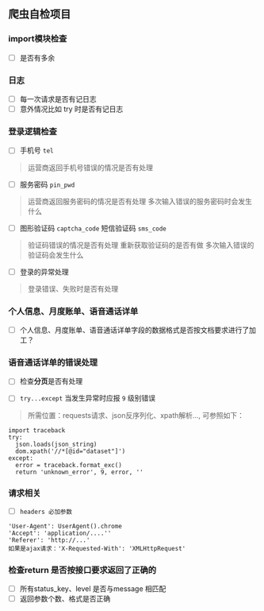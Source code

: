 ## 爬虫自检项目

### import模块检查
- [ ] 是否有多余

### 日志
- [ ] 每一次请求是否有记日志
- [ ] 意外情况比如 try 时是否有记日志

### 登录逻辑检查

- [ ] 手机号 `tel`
> 运营商返回手机号错误的情况是否有处理

- [ ] 服务密码 `pin_pwd`
> 运营商返回服务密码的情况是否有处理
> 多次输入错误的服务密码时会发生什么

- [ ] 图形验证码 `captcha_code` 短信验证码 `sms_code`
> 验证码错误的情况是否有处理
> 重新获取验证码的是否有做
> 多次输入错误的验证码会发生什么

- [ ] 登录的异常处理
> 登录错误、失败时是否有处理


### 个人信息、月度账单、语音通话详单

- [ ] 个人信息、月度账单、语音通话详单字段的数据格式是否按文档要求进行了加工？


### 语音通话详单的错误处理

- [ ] 检查**分页**是否有处理

- [ ] `try...except` 当发生异常时应报 `9` 级别错误

> 所需位置：requests请求、json反序列化、xpath解析..., 可参照如下：

```
import traceback
try:
  json.loads(json_string)
  dom.xpath('//*[@id="dataset"]')
except:
  error = traceback.format_exc()
  return 'unknown_error', 9, error, ''
```


### 请求相关

- [ ] `headers 必加参数`

```
'User-Agent': UserAgent().chrome
'Accept': 'application/....''
'Referer': 'http://...'
如果是ajax请求：'X-Requested-With': 'XMLHttpRequest'
```

### 检查return 是否按接口要求返回了正确的

- [ ] 所有status_key、level 是否与message 相匹配
- [ ] 返回参数个数、格式是否正确
